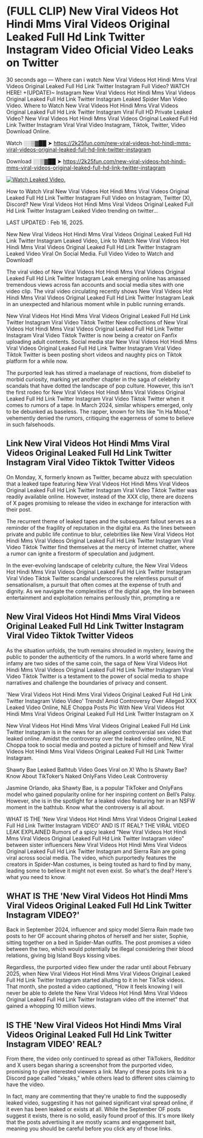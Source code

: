 # (FULL CLIP) New Viral Videos Hot Hindi Mms Viral Videos Original Leaked Full Hd Link Twitter Instagram Video Oficial Video Leaks on Twitter

30 seconds ago — Where can i watch New Viral Videos Hot Hindi Mms Viral Videos Original Leaked Full Hd Link Twitter Instagram Full Video? WATCH HERE! +(UPDATE)~ Instagram New Viral Videos Hot Hindi Mms Viral Videos Original Leaked Full Hd Link Twitter Instagram Leaked Spider Man Video Video. Where to Watch New Viral Videos Hot Hindi Mms Viral Videos Original Leaked Full Hd Link Twitter Instagram Viral Full HD Private Leaked Video? New Viral Videos Hot Hindi Mms Viral Videos Original Leaked Full Hd Link Twitter Instagram Viral Viral Video Instagram, Tiktok, Twitter, Video Download Online.

Watch ░░▒▓██ ➤ https://2k25fun.com/new-viral-videos-hot-hindi-mms-viral-videos-original-leaked-full-hd-link-twitter-instagram

Download ░░▒▓██ ➤ https://2k25fun.com/new-viral-videos-hot-hindi-mms-viral-videos-original-leaked-full-hd-link-twitter-instagram

[![Watch Leaked Video.](https://miro.medium.com/v2/resize:fit:828/format:webp/1*cilzJN44JGOrTw9NJCrNHA.gif "Watch Leaked Video")](https://2k25fun.com/new-viral-videos-hot-hindi-mms-viral-videos-original-leaked-full-hd-link-twitter-instagram)

How to Watch Viral New Viral Videos Hot Hindi Mms Viral Videos Original Leaked Full Hd Link Twitter Instagram Full Video on Instagram, Twitter (X), Discord? New Viral Videos Hot Hindi Mms Viral Videos Original Leaked Full Hd Link Twitter Instagram Leaked Video trending on twitter...

LAST UPDATED : Feb 16, 2025.

New New Viral Videos Hot Hindi Mms Viral Videos Original Leaked Full Hd Link Twitter Instagram Leaked Video, Link to Watch New Viral Videos Hot Hindi Mms Viral Videos Original Leaked Full Hd Link Twitter Instagram Leaked Video Viral On Social Media. Full Video Video to Watch and Download!

The viral video of New Viral Videos Hot Hindi Mms Viral Videos Original Leaked Full Hd Link Twitter Instagram Leak emerging online has amassed tremendous views across fan accounts and social media sites with one video clip. The viral video circulating recently shows New Viral Videos Hot Hindi Mms Viral Videos Original Leaked Full Hd Link Twitter Instagram Leak in an unexpected and hilarious moment while in public running errands.

New Viral Videos Hot Hindi Mms Viral Videos Original Leaked Full Hd Link Twitter Instagram Viral Video Tiktok Twitter New collections of New Viral Videos Hot Hindi Mms Viral Videos Original Leaked Full Hd Link Twitter Instagram Viral Video Tiktok Twitter is now being a creator on Fanfix uploading adult contents. Social media star New Viral Videos Hot Hindi Mms Viral Videos Original Leaked Full Hd Link Twitter Instagram Viral Video Tiktok Twitter is been posting short videos and naughty pics on Tiktok platform for a while now.

The purported leak has stirred a maelanage of reactions, from disbelief to morbid curiosity, marking yet another chapter in the saga of celebrity scandals that have dotted the landscape of pop culture. However, this isn't the first rodeo for New Viral Videos Hot Hindi Mms Viral Videos Original Leaked Full Hd Link Twitter Instagram Viral Video Tiktok Twitter when it comes to rumors of a tape. In March 2024, similar whispers emerged, only to be debunked as baseless. The rapper, known for hits like "In Ha Mood," vehemently denied the rumors, critiquing the eagerness of some to believe in such falsehoods.

## Link New Viral Videos Hot Hindi Mms Viral Videos Original Leaked Full Hd Link Twitter Instagram Viral Video Tiktok Twitter Videos

On Monday, X, formerly known as Twitter, became abuzz with speculation that a leaked tape featuring New Viral Videos Hot Hindi Mms Viral Videos Original Leaked Full Hd Link Twitter Instagram Viral Video Tiktok Twitter was readily available online. However, instead of the XXX clip, there are dozens of X pages promising to release the video in exchange for interaction with their post.

The recurrent theme of leaked tapes and the subsequent fallout serves as a reminder of the fragility of reputation in the digital era. As the lines between private and public life continue to blur, celebrities like New Viral Videos Hot Hindi Mms Viral Videos Original Leaked Full Hd Link Twitter Instagram Viral Video Tiktok Twitter find themselves at the mercy of internet chatter, where a rumor can ignite a firestorm of speculation and judgment.

In the ever-evolving landscape of celebrity culture, the New Viral Videos Hot Hindi Mms Viral Videos Original Leaked Full Hd Link Twitter Instagram Viral Video Tiktok Twitter scandal underscores the relentless pursuit of sensationalism, a pursuit that often comes at the expense of truth and dignity. As we navigate the complexities of the digital age, the line between entertainment and exploitation remains perilously thin, prompting a re

##  New Viral Videos Hot Hindi Mms Viral Videos Original Leaked Full Hd Link Twitter Instagram Viral Video Tiktok Twitter Videos

As the situation unfolds, the truth remains shrouded in mystery, leaving the public to ponder the authenticity of the rumors. In a world where fame and infamy are two sides of the same coin, the saga of New Viral Videos Hot Hindi Mms Viral Videos Original Leaked Full Hd Link Twitter Instagram Viral Video Tiktok Twitter is a testament to the power of social media to shape narratives and challenge the boundaries of privacy and consent.

'New Viral Videos Hot Hindi Mms Viral Videos Original Leaked Full Hd Link Twitter Instagram Video Video' Trends! Amid Controversy Over Alleged XXX Leaked Video Online, NLE Choppa Posts Pic With New Viral Videos Hot Hindi Mms Viral Videos Original Leaked Full Hd Link Twitter Instagram on X

New Viral Videos Hot Hindi Mms Viral Videos Original Leaked Full Hd Link Twitter Instagram is in the news for an alleged controversial sex video that leaked online. Amidst the controversy over the leaked video online, NLE Choppa took to social media and posted a picture of himself and New Viral Videos Hot Hindi Mms Viral Videos Original Leaked Full Hd Link Twitter Instagram.

Shawty Bae Leaked Bathtub Video Goes Viral on X! Who Is Shawty Bae? Know About TikToker’s Naked OnlyFans Video Leak Controversy

Jasmine Orlando, aka Shawty Bae, is a popular TikToker and OnlyFans model who gained popularity online for her inspiring content on Bell’s Palsy. However, she is in the spotlight for a leaked video featuring her in an NSFW moment in the bathtub. Know what the controversy is all about.

WHAT IS THE 'New Viral Videos Hot Hindi Mms Viral Videos Original Leaked Full Hd Link Twitter Instagram VIDEO' AND IS IT REAL? THE VIRAL VIDEO LEAK EXPLAINED Rumors of a spicy leaked "New Viral Videos Hot Hindi Mms Viral Videos Original Leaked Full Hd Link Twitter Instagram video" between sister influencers New Viral Videos Hot Hindi Mms Viral Videos Original Leaked Full Hd Link Twitter Instagram and Sierra Rain are going viral across social media. The video, which purportedly features the creators in Spider-Man costumes, is being touted as hard to find by many, leading some to believe it might not even exist. So what's the deal? Here's what you need to know.

## WHAT IS THE 'New Viral Videos Hot Hindi Mms Viral Videos Original Leaked Full Hd Link Twitter Instagram VIDEO?'

Back in September 2024, influencer and spicy model Sierra Rain made two posts to her OF account sharing photos of herself and her sister, Sophie, sitting together on a bed in Spider-Man outfits. The post promises a video between the two, which would potentially be illegal considering their blood relations, giving big Island Boys kissing vibes.

Regardless, the purported video flew under the radar until about February 2025, when New Viral Videos Hot Hindi Mms Viral Videos Original Leaked Full Hd Link Twitter Instagram started alluding to it in her TikTok videos. That month, she posted a video captioned, "How it feels knowing I will never be able to delete the New Viral Videos Hot Hindi Mms Viral Videos Original Leaked Full Hd Link Twitter Instagram video off the internet" that gained a whopping 10 million views.

## IS THE 'New Viral Videos Hot Hindi Mms Viral Videos Original Leaked Full Hd Link Twitter Instagram VIDEO' REAL?

From there, the video only continued to spread as other TikTokers, Redditor and X users began sharing a screenshot from the purported video, promising to give interested viewers a link. Many of these posts link to a Discord page called "xleaks," while others lead to different sites claiming to have the video.

In fact, many are commenting that they're unable to find the supposedly leaked video, suggesting it has not gained significant viral spread online, if it even has been leaked or exists at all. While the September OF posts suggest it exists, there is no solid, easily found proof of this. It's more likely that the posts advertising it are mostly scams and engagement bait, meaning you should be careful before you click any of those links.